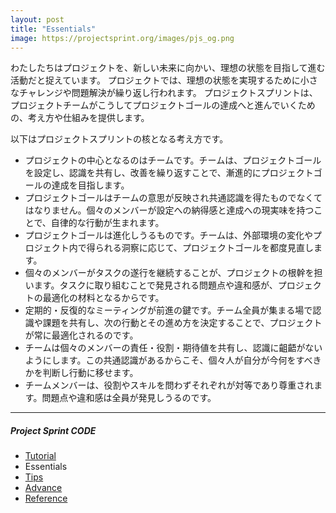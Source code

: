 ```yaml
---
layout: post
title: "Essentials"
image: https://projectsprint.org/images/pjs_og.png
---
```


わたしたちはプロジェクトを、新しい未来に向かい、理想の状態を目指して進む活動だと捉えています。
プロジェクトでは、理想の状態を実現するために小さなチャレンジや問題解決が繰り返し行われます。
プロジェクトスプリントは、プロジェクトチームがこうしてプロジェクトゴールの達成へと進んでいくための、考え方や仕組みを提供します。

以下はプロジェクトスプリントの核となる考え方です。

- プロジェクトの中心となるのはチームです。チームは、プロジェクトゴールを設定し、認識を共有し、改善を繰り返すことで、漸進的にプロジェクトゴールの達成を目指します。
- プロジェクトゴールはチームの意思が反映され共通認識を得たものでなくてはなりません。個々のメンバーが設定への納得感と達成への現実味を持つことで、自律的な行動が生まれます。
- プロジェクトゴールは進化しうるものです。チームは、外部環境の変化やプロジェクト内で得られる洞察に応じて、プロジェクトゴールを都度見直します。
- 個々のメンバーがタスクの遂行を継続することが、プロジェクトの根幹を担います。タスクに取り組むことで発見される問題点や違和感が、プロジェクトの最適化の材料となるからです。
- 定期的・反復的なミーティングが前進の鍵です。チーム全員が集まる場で認識や課題を共有し、次の行動とその進め方を決定することで、プロジェクトが常に最適化されるのです。
- チームは個々のメンバーの責任・役割・期待値を共有し、認識に齟齬がないようにします。この共通認識があるからこそ、個々人が自分が今何をすべきかを判断し行動に移せます。
- チームメンバーは、役割やスキルを問わずそれぞれが対等であり尊重されます。問題点や違和感は全員が発見しうるのです。

---

##### Project Sprint CODE
- [Tutorial](./tutorial/index.md)
- Essentials
- [Tips](./tips/index.md)
- [Advance](./advance.md)
- [Reference](./reference.md)
